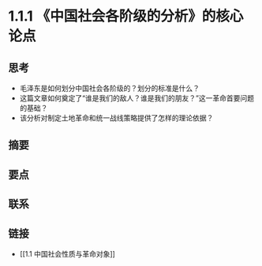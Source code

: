 # 1.1.1 《中国社会各阶级的分析》的核心论点

## 思考
- 毛泽东是如何划分中国社会各阶级的？划分的标准是什么？
- 这篇文章如何奠定了“谁是我们的敌人？谁是我们的朋友？”这一革命首要问题的基础？
- 该分析对制定土地革命和统一战线策略提供了怎样的理论依据？

## 摘要
## 要点
## 联系
## 链接
- [[1.1 中国社会性质与革命对象]]
